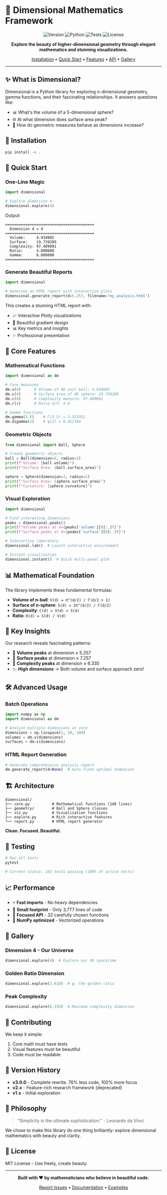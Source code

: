 # 🌌 Dimensional Mathematics Framework

<div align="center">

![Version](https://img.shields.io/badge/version-3.0.0-blue.svg)
![Python](https://img.shields.io/badge/python-3.9%2B-blue)
![Tests](https://img.shields.io/badge/tests-163%20passing-brightgreen)
![License](https://img.shields.io/badge/license-MIT-green)

**Explore the beauty of higher-dimensional geometry through elegant mathematics and stunning visualizations.**

[Installation](#installation) • [Quick Start](#quick-start) • [Features](#features) • [API](#api) • [Gallery](#gallery)

</div>

---

## ✨ What is Dimensional?

Dimensional is a Python library for exploring n-dimensional geometry, gamma functions, and their fascinating relationships. It answers questions like:

- 📊 What's the volume of a 5-dimensional sphere?
- 🌐 At what dimension does surface area peak?
- 🎯 How do geometric measures behave as dimensions increase?

## 🚀 Installation

```bash
pip install -e .
```

## 🎨 Quick Start

### One-Line Magic

```python
import dimensional

# Explore dimension 4
dimensional.explore(4)
```

Output:
```
========================================
  Dimension d = 4
========================================
  Volume:     4.934802
  Surface:    19.739209
  Complexity: 97.409091
  Ratio:      4.000000
  Gamma:      6.000000
========================================
```

### Generate Beautiful Reports

```python
import dimensional

# Generate an HTML report with interactive plots
dimensional.generate_report(d=5.257, filename="my_analysis.html")
```

This creates a stunning HTML report with:
- 📈 Interactive Plotly visualizations
- 🎨 Beautiful gradient design
- 📊 Key metrics and insights
- ✨ Professional presentation

## 🔬 Core Features

### Mathematical Functions

```python
import dimensional as dm

# Core measures
dm.v(4)      # Volume of 4D unit ball: 4.934802
dm.s(4)      # Surface area of 4D sphere: 19.739209
dm.c(4)      # Complexity measure: 97.409091
dm.r(4)      # Ratio S/V: 4.0

# Gamma functions
dm.gamma(3.5)    # Γ(3.5) = 3.323351
dm.digamma(2)    # ψ(2) = 0.422784
```

### Geometric Objects

```python
from dimensional import Ball, Sphere

# Create geometric objects
ball = Ball(dimension=5, radius=2)
print(f"Volume: {ball.volume}")
print(f"Surface Area: {ball.surface_area}")

sphere = Sphere(dimension=3, radius=1)
print(f"Surface Area: {sphere.surface_area}")
print(f"Curvature: {sphere.curvature}")
```

### Visual Exploration

```python
import dimensional

# Find interesting dimensions
peaks = dimensional.peaks()
print(f"Volume peaks at d={peaks['volume'][0]:.3f}")
print(f"Surface peaks at d={peaks['surface'][0]:.3f}")

# Interactive laboratory
dimensional.lab()  # Launch interactive environment

# Instant visualization
dimensional.instant()  # Quick multi-panel plot
```

## 📊 Mathematical Foundation

The library implements these fundamental formulas:

- **Volume of n-ball**: `V(d) = π^(d/2) / Γ(d/2 + 1)`
- **Surface of n-sphere**: `S(d) = 2π^(d/2) / Γ(d/2)`
- **Complexity**: `C(d) = V(d) × S(d)`
- **Ratio**: `R(d) = S(d) / V(d)`

## 🎯 Key Insights

Our research reveals fascinating patterns:

- 📍 **Volume peaks** at dimension ≈ 5.257
- 📍 **Surface peaks** at dimension ≈ 7.257
- 📍 **Complexity peaks** at dimension ≈ 6.335
- 📉 **High dimensions** → Both volume and surface approach zero!

## 🛠️ Advanced Usage

### Batch Operations

```python
import numpy as np
import dimensional as dm

# Analyze multiple dimensions at once
dimensions = np.linspace(1, 10, 100)
volumes = dm.v(dimensions)
surfaces = dm.s(dimensions)
```

### HTML Report Generation

```python
# Generate comprehensive analysis report
dm.generate_report(d=None)  # Auto-finds optimal dimension
```

## 🏗️ Architecture

```
dimensional/
├── core.py          # Mathematical functions (148 lines)
├── geometry/        # Ball and Sphere classes
├── viz.py           # Visualization functions
├── explore.py       # Rich interactive features
└── report.py        # HTML report generator
```

**Clean. Focused. Beautiful.**

## 🧪 Testing

```bash
# Run all tests
pytest

# Current status: 163 tests passing (100% of active tests)
```

## 📈 Performance

- ⚡ **Fast imports** - No heavy dependencies
- 💾 **Small footprint** - Only 3,777 lines of code
- 🎯 **Focused API** - 32 carefully chosen functions
- 🚀 **NumPy optimized** - Vectorized operations

## 🎨 Gallery

### Dimension 4 - Our Universe
```python
dimensional.explore(4)  # Explore our 4D spacetime
```

### Golden Ratio Dimension
```python
dimensional.explore(1.618)  # φ, the golden ratio
```

### Peak Complexity
```python
dimensional.explore(6.335)  # Maximum complexity dimension
```

## 🤝 Contributing

We keep it simple:
1. Core math must have tests
2. Visual features must be beautiful
3. Code must be readable

## 📜 Version History

- **v3.0.0** - Complete rewrite. 76% less code, 100% more focus
- **v2.x** - Feature-rich research framework (deprecated)
- **v1.x** - Initial exploration

## 💫 Philosophy

> "Simplicity is the ultimate sophistication." - Leonardo da Vinci

We chose to make this library do one thing brilliantly: explore dimensional mathematics with beauty and clarity.

## 📝 License

MIT License - Use freely, create beauty.

---

<div align="center">

**Built with ❤️ by mathematicians who believe in beautiful code.**

[Report Issues](https://github.com/user/dimensional/issues) • [Documentation](https://dimensional.readthedocs.io) • [Examples](https://github.com/user/dimensional/examples)

</div>